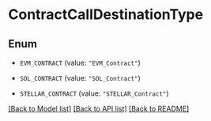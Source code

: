# ContractCallDestinationType

## Enum


* `EVM_CONTRACT` (value: `"EVM_Contract"`)

* `SOL_CONTRACT` (value: `"SOL_Contract"`)

* `STELLAR_CONTRACT` (value: `"STELLAR_Contract"`)


[[Back to Model list]](../README.md#documentation-for-models) [[Back to API list]](../README.md#documentation-for-api-endpoints) [[Back to README]](../README.md)


